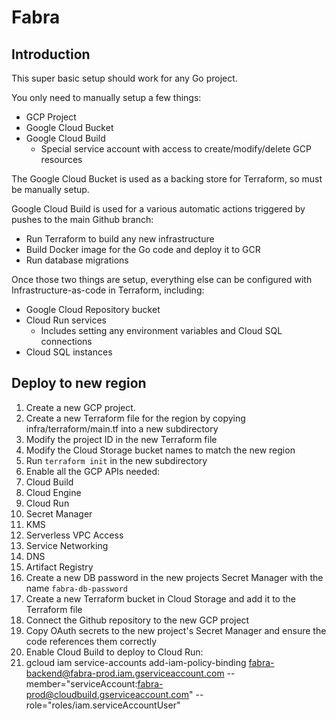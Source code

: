 # Fabra

## Introduction

This super basic setup should work for any Go project.

You only need to manually setup a few things:
- GCP Project
- Google Cloud Bucket
- Google Cloud Build
    - Special service account with access to create/modify/delete GCP resources

The Google Cloud Bucket is used as a backing store for Terraform, so must be manually setup.

Google Cloud Build is used for a various automatic actions triggered by pushes to the main Github branch:
- Run Terraform to build any new infrastructure
- Build Docker image for the Go code and deploy it to GCR
- Run database migrations

Once those two things are setup, everything else can be configured with Infrastructure-as-code in Terraform,
including:
- Google Cloud Repository bucket
- Cloud Run services
    - Includes setting any environment variables and Cloud SQL connections
- Cloud SQL instances


## Deploy to new region

1. Create a new GCP project.
1. Create a new Terraform file for the region by copying infra/terraform/main.tf into a new subdirectory
 1. Modify the project ID in the new Terraform file
 1. Modify the Cloud Storage bucket names to match the new region
 1. Run `terraform init` in the new subdirectory
1. Enable all the GCP APIs needed:
 1. Cloud Build
 1. Cloud Engine
 1. Cloud Run
 1. Secret Manager
 1. KMS
 1. Serverless VPC Access
 1. Service Networking
 1. DNS
 1. Artifact Registry
1. Create a new DB password in the new projects Secret Manager with the name `fabra-db-password`
1. Create a new Terraform bucket in Cloud Storage and add it to the Terraform file
1. Connect the Github repository to the new GCP project
1. Copy OAuth secrets to the new project's Secret Manager and ensure the code references them correctly
1. Enable Cloud Build to deploy to Cloud Run:
 1. gcloud iam service-accounts add-iam-policy-binding fabra-backend@fabra-prod.iam.gserviceaccount.com --member="serviceAccount:fabra-prod@cloudbuild.gserviceaccount.com" --role="roles/iam.serviceAccountUser"
